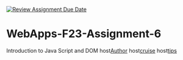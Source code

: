 [![Review Assignment Due Date](https://classroom.github.com/assets/deadline-readme-button-24ddc0f5d75046c5622901739e7c5dd533143b0c8e959d652212380cedb1ea36.svg)](https://classroom.github.com/a/b9NC0g7h)

# WebApps-F23-Assignment-6
Introduction to Java Script and DOM
host[Author](https://44-563-webapps-f23.github.io/44563-webapps-f23-assignment6-sagaramundla/author.html)
host[cruise](host[Link](https://44-563-webapps-f23.github.io/44563-webapps-f23-assignment6-sagaramundla/cruise.html))
host[tips](host[Link](https://44-563-webapps-f23.github.io/44563-webapps-f23-assignment6-sagaramundla/tips.html))

